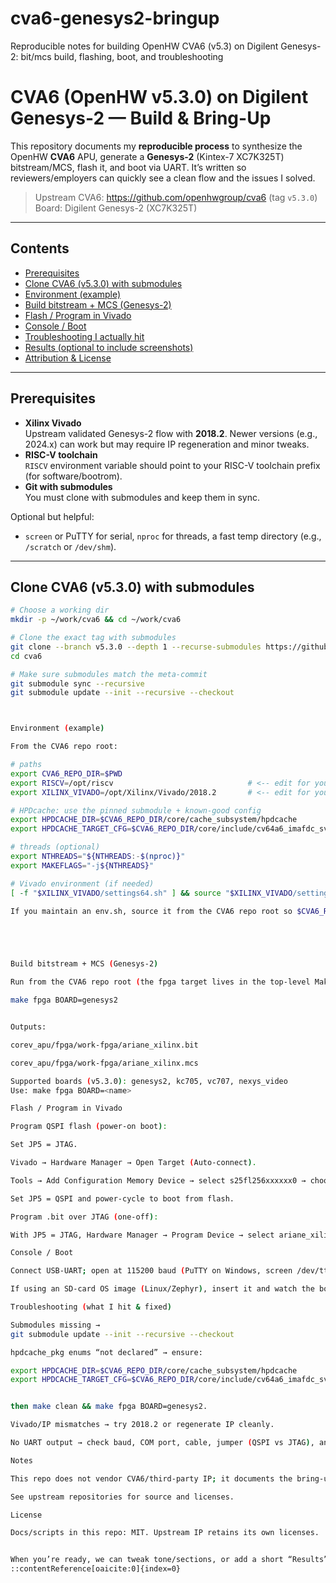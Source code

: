 # cva6-genesys2-bringup
Reproducible notes for building OpenHW CVA6 (v5.3) on Digilent Genesys-2: bit/mcs build, flashing, boot, and troubleshooting


# CVA6 (OpenHW v5.3.0) on Digilent Genesys-2 — Build & Bring-Up

This repository documents my **reproducible process** to synthesize the OpenHW **CVA6** APU, generate a **Genesys-2** (Kintex-7 XC7K325T) bitstream/MCS, flash it, and boot via UART. It’s written so reviewers/employers can quickly see a clean flow and the issues I solved.

> Upstream CVA6: https://github.com/openhwgroup/cva6 (tag `v5.3.0`)  
> Board: Digilent Genesys-2 (XC7K325T)

---

## Contents

- [Prerequisites](#prerequisites)  
- [Clone CVA6 (v5.3.0) with submodules](#clone-cva6-v530-with-submodules)  
- [Environment (example)](#environment-example)  
- [Build bitstream + MCS (Genesys-2)](#build-bitstream--mcs-genesys2)  
- [Flash / Program in Vivado](#flash--program-in-vivado)  
- [Console / Boot](#console--boot)  
- [Troubleshooting I actually hit](#troubleshooting-i-actually-hit)  
- [Results (optional to include screenshots)](#results-optional-to-include-screenshots)  
- [Attribution & License](#attribution--license)

---

## Prerequisites

- **Xilinx Vivado**  
  Upstream validated Genesys-2 flow with **2018.2**. Newer versions (e.g., 2024.x) can work but may require IP regeneration and minor tweaks.
- **RISC-V toolchain**  
  `RISCV` environment variable should point to your RISC-V toolchain prefix (for software/bootrom).
- **Git with submodules**  
  You must clone with submodules and keep them in sync.

Optional but helpful:
- `screen` or PuTTY for serial, `nproc` for threads, a fast temp directory (e.g., `/scratch` or `/dev/shm`).

---

## Clone CVA6 (v5.3.0) with submodules

```bash
# Choose a working dir
mkdir -p ~/work/cva6 && cd ~/work/cva6

# Clone the exact tag with submodules
git clone --branch v5.3.0 --depth 1 --recurse-submodules https://github.com/openhwgroup/cva6
cd cva6

# Make sure submodules match the meta-commit
git submodule sync --recursive
git submodule update --init --recursive --checkout



Environment (example)

From the CVA6 repo root:

# paths
export CVA6_REPO_DIR=$PWD
export RISCV=/opt/riscv                              # <-- edit for your machine
export XILINX_VIVADO=/opt/Xilinx/Vivado/2018.2       # <-- edit for your machine

# HPDcache: use the pinned submodule + known-good config
export HPDCACHE_DIR=$CVA6_REPO_DIR/core/cache_subsystem/hpdcache
export HPDCACHE_TARGET_CFG=$CVA6_REPO_DIR/core/include/cv64a6_imafdc_sv39_hpdcache_config_pkg.sv

# threads (optional)
export NTHREADS="${NTHREADS:-$(nproc)}"
export MAKEFLAGS="-j${NTHREADS}"

# Vivado environment (if needed)
[ -f "$XILINX_VIVADO/settings64.sh" ] && source "$XILINX_VIVADO/settings64.sh"

If you maintain an env.sh, source it from the CVA6 repo root so $CVA6_REPO_DIR resolves correctly.





Build bitstream + MCS (Genesys-2)

Run from the CVA6 repo root (the fpga target lives in the top-level Makefile):

make fpga BOARD=genesys2


Outputs:

corev_apu/fpga/work-fpga/ariane_xilinx.bit

corev_apu/fpga/work-fpga/ariane_xilinx.mcs

Supported boards (v5.3.0): genesys2, kc705, vc707, nexys_video
Use: make fpga BOARD=<name>

Flash / Program in Vivado

Program QSPI flash (power-on boot):

Set JP5 = JTAG.

Vivado → Hardware Manager → Open Target (Auto-connect).

Tools → Add Configuration Memory Device → select s25fl256xxxxxx0 → choose ariane_xilinx.mcs → Program.

Set JP5 = QSPI and power-cycle to boot from flash.

Program .bit over JTAG (one-off):

With JP5 = JTAG, Hardware Manager → Program Device → select ariane_xilinx.bit.

Console / Boot

Connect USB-UART; open at 115200 baud (PuTTY on Windows, screen /dev/ttyUSB* 115200 on Linux/macOS).

If using an SD-card OS image (Linux/Zephyr), insert it and watch the boot log.

Troubleshooting (what I hit & fixed)

Submodules missing →
git submodule update --init --recursive --checkout

hpdcache_pkg enums “not declared” → ensure:

export HPDCACHE_DIR=$CVA6_REPO_DIR/core/cache_subsystem/hpdcache
export HPDCACHE_TARGET_CFG=$CVA6_REPO_DIR/core/include/cv64a6_imafdc_sv39_hpdcache_config_pkg.sv


then make clean && make fpga BOARD=genesys2.

Vivado/IP mismatches → try 2018.2 or regenerate IP cleanly.

No UART output → check baud, COM port, cable, jumper (QSPI vs JTAG), and SD seating.

Notes

This repo does not vendor CVA6/third-party IP; it documents the bring-up process I executed.

See upstream repositories for source and licenses.

License

Docs/scripts in this repo: MIT. Upstream IP retains its own licenses.


When you’re ready, we can tweak tone/sections, or add a short “Results” section with a photo/serial log screenshot.
::contentReference[oaicite:0]{index=0}





